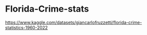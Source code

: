 # Florida-Crime-stats

https://www.kaggle.com/datasets/giancarlofruzzetti/florida-crime-statistics-1960-2022
